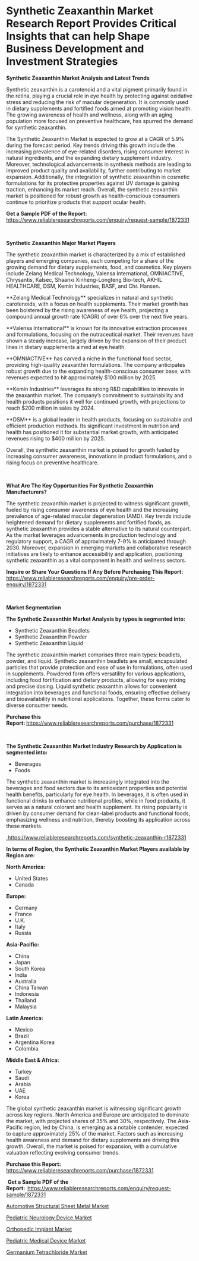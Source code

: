 <p><h1>Synthetic Zeaxanthin Market Research Report Provides Critical Insights that can help Shape Business Development and Investment Strategies</h1></p><p><strong>Synthetic Zeaxanthin Market Analysis and Latest Trends</strong></p>
<p><p>Synthetic zeaxanthin is a carotenoid and a vital pigment primarily found in the retina, playing a crucial role in eye health by protecting against oxidative stress and reducing the risk of macular degeneration. It is commonly used in dietary supplements and fortified foods aimed at promoting vision health. The growing awareness of health and wellness, along with an aging population more focused on preventive healthcare, has spurred the demand for synthetic zeaxanthin.</p><p>The Synthetic Zeaxanthin Market is expected to grow at a CAGR of 5.9% during the forecast period. Key trends driving this growth include the increasing prevalence of eye-related disorders, rising consumer interest in natural ingredients, and the expanding dietary supplement industry. Moreover, technological advancements in synthesis methods are leading to improved product quality and availability, further contributing to market expansion. Additionally, the integration of synthetic zeaxanthin in cosmetic formulations for its protective properties against UV damage is gaining traction, enhancing its market reach. Overall, the synthetic zeaxanthin market is positioned for robust growth as health-conscious consumers continue to prioritize products that support ocular health.</p></p>
<p><strong>Get a Sample PDF of the Report:&nbsp;</strong> <a href="https://www.reliableresearchreports.com/enquiry/request-sample/1872331?utm_campaign=12&utm_medium=2&utm_source=Github&utm_content=ia&utm_term=07112024&utm_id=synthetic-zeaxanthin">https://www.reliableresearchreports.com/enquiry/request-sample/1872331</a></p>
<p>&nbsp;</p>
<p><strong>Synthetic Zeaxanthin Major Market Players</strong></p>
<p><p>The synthetic zeaxanthin market is characterized by a mix of established players and emerging companies, each competing for a share of the growing demand for dietary supplements, food, and cosmetics. Key players include Zelang Medical Technology, Valensa International, OMNIACTIVE, Chrysantis, Kalsec, Shaanxi Xinheng-Longteng Bio-tech, AKHIL HEALTHCARE, DSM, Kemin Industries, BASF, and Chr. Hansen.</p><p>**Zelang Medical Technology** specializes in natural and synthetic carotenoids, with a focus on health supplements. Their market growth has been bolstered by the rising awareness of eye health, projecting a compound annual growth rate (CAGR) of over 6% over the next five years.</p><p>**Valensa International** is known for its innovative extraction processes and formulations, focusing on the nutraceutical market. Their revenues have shown a steady increase, largely driven by the expansion of their product lines in dietary supplements aimed at eye health.</p><p>**OMNIACTIVE** has carved a niche in the functional food sector, providing high-quality zeaxanthin formulations. The company anticipates robust growth due to the expanding health-conscious consumer base, with revenues expected to hit approximately $100 million by 2025.</p><p>**Kemin Industries** leverages its strong R&D capabilities to innovate in the zeaxanthin market. The company’s commitment to sustainability and health products positions it well for continued growth, with projections to reach $200 million in sales by 2024.</p><p>**DSM** is a global leader in health products, focusing on sustainable and efficient production methods. Its significant investment in nutrition and health has positioned it for substantial market growth, with anticipated revenues rising to $400 million by 2025.</p><p>Overall, the synthetic zeaxanthin market is poised for growth fueled by increasing consumer awareness, innovations in product formulations, and a rising focus on preventive healthcare.</p></p>
<p>&nbsp;</p>
<p><strong>What Are The Key Opportunities For Synthetic Zeaxanthin Manufacturers?</strong></p>
<p><p>The synthetic zeaxanthin market is projected to witness significant growth, fueled by rising consumer awareness of eye health and the increasing prevalence of age-related macular degeneration (AMD). Key trends include heightened demand for dietary supplements and fortified foods, as synthetic zeaxanthin provides a stable alternative to its natural counterpart. As the market leverages advancements in production technology and regulatory support, a CAGR of approximately 7-9% is anticipated through 2030. Moreover, expansion in emerging markets and collaborative research initiatives are likely to enhance accessibility and application, positioning synthetic zeaxanthin as a vital component in health and wellness sectors.</p></p>
<p><strong>Inquire or Share Your Questions If Any Before Purchasing This Report:</strong> <a href="https://www.reliableresearchreports.com/enquiry/pre-order-enquiry/1872331?utm_campaign=12&utm_medium=2&utm_source=Github&utm_content=ia&utm_term=07112024&utm_id=synthetic-zeaxanthin">https://www.reliableresearchreports.com/enquiry/pre-order-enquiry/1872331</a></p>
<p>&nbsp;</p>
<p><strong>Market Segmentation</strong></p>
<p><strong>The Synthetic Zeaxanthin Market Analysis by types is segmented into:</strong></p>
<p><ul><li>Synthetic Zeaxanthin Beadlets</li><li>Synthetic Zeaxanthin Powder</li><li>Synthetic Zeaxanthin Liquid</li></ul></p>
<p><p>The synthetic zeaxanthin market comprises three main types: beadlets, powder, and liquid. Synthetic zeaxanthin beadlets are small, encapsulated particles that provide protection and ease of use in formulations, often used in supplements. Powdered form offers versatility for various applications, including food fortification and dietary products, allowing for easy mixing and precise dosing. Liquid synthetic zeaxanthin allows for convenient integration into beverages and functional foods, ensuring effective delivery and bioavailability in nutritional applications. Together, these forms cater to diverse consumer needs.</p></p>
<p><strong>Purchase this Report:&nbsp;</strong><a href="https://www.reliableresearchreports.com/purchase/1872331?utm_campaign=12&utm_medium=2&utm_source=Github&utm_content=ia&utm_term=07112024&utm_id=synthetic-zeaxanthin">https://www.reliableresearchreports.com/purchase/1872331</a></p>
<p>&nbsp;</p>
<p><strong>The Synthetic Zeaxanthin Market Industry Research by Application is segmented into:</strong></p>
<p><ul><li>Beverages</li><li>Foods</li></ul></p>
<p><p>The synthetic zeaxanthin market is increasingly integrated into the beverages and food sectors due to its antioxidant properties and potential health benefits, particularly for eye health. In beverages, it is often used in functional drinks to enhance nutritional profiles, while in food products, it serves as a natural colorant and health supplement. Its rising popularity is driven by consumer demand for clean-label products and functional foods, emphasizing wellness and nutrition, thereby boosting its application across these markets.</p></p>
<p><a href="https://www.reliableresearchreports.com/synthetic-zeaxanthin-r1872331?utm_campaign=12&utm_medium=2&utm_source=Github&utm_content=ia&utm_term=07112024&utm_id=synthetic-zeaxanthin">&nbsp;https://www.reliableresearchreports.com/synthetic-zeaxanthin-r1872331</a></p>
<p><strong>In terms of Region, the Synthetic Zeaxanthin Market Players available by Region are:</strong></p>
<p>
    <p> <strong> North America: </strong>
        <ul>
            <li>United States</li>
            <li>Canada</li>
        </ul>
        </p> 
    <p> <strong> Europe: </strong>
        <ul>
            <li>Germany</li>
            <li>France</li>
            <li>U.K.</li>
            <li>Italy</li>
            <li>Russia</li>
        </ul>
        </p> 
    <p> <strong> Asia-Pacific: </strong>
        <ul>
            <li>China</li>
            <li>Japan</li>
            <li>South Korea</li>
            <li>India</li>
            <li>Australia</li>
            <li>China Taiwan</li>
            <li>Indonesia</li>
            <li>Thailand</li>
            <li>Malaysia</li>
        </ul>
        </p> 
    <p> <strong> Latin America: </strong>
        <ul>
            <li>Mexico</li>
            <li>Brazil</li>
            <li>Argentina Korea</li>
            <li>Colombia</li>
        </ul>
        </p> 
    <p> <strong> Middle East & Africa: </strong>
        <ul>
            <li>Turkey</li>
            <li>Saudi</li>
            <li>Arabia</li>
            <li>UAE</li>
            <li>Korea</li>
        </ul>
    </p>
    </p>
<p><p>The global synthetic zeaxanthin market is witnessing significant growth across key regions. North America and Europe are anticipated to dominate the market, with projected shares of 35% and 30%, respectively. The Asia-Pacific region, led by China, is emerging as a notable contender, expected to capture approximately 25% of the market. Factors such as increasing health awareness and demand for dietary supplements are driving this growth. Overall, the market is poised for expansion, with a cumulative valuation reflecting evolving consumer trends.</p></p>
<p><strong>Purchase this Report: </strong><a href="https://www.reliableresearchreports.com/purchase/1872331?utm_campaign=12&utm_medium=2&utm_source=Github&utm_content=ia&utm_term=07112024&utm_id=synthetic-zeaxanthin">https://www.reliableresearchreports.com/purchase/1872331</a></p>
<p>&nbsp;<strong>Get a Sample PDF of the Report:&nbsp;&nbsp;</strong><a href="https://www.reliableresearchreports.com/enquiry/request-sample/1872331?utm_campaign=12&utm_medium=2&utm_source=Github&utm_content=ia&utm_term=07112024&utm_id=synthetic-zeaxanthin">https://www.reliableresearchreports.com/enquiry/request-sample/1872331</a></p>
<p><strong></strong></p>
<p><p><a href="https://github.com/GenaGaines34/Market-Research-Report-List-1/blob/main/automotive-structural-sheet-metal-market.md?utm_campaign=12&utm_medium=2&utm_source=Github&utm_content=ia&utm_term=07112024&utm_id=synthetic-zeaxanthin">Automotive Structural Sheet Metal Market</a></p><p><a href="https://issuu.com/reportprime-2/docs/pediatric-neurology-device-market-s_0a973cc696ff72?utm_campaign=12&utm_medium=2&utm_source=Github&utm_content=ia&utm_term=07112024&utm_id=synthetic-zeaxanthin">Pediatric Neurology Device Market</a></p><p><a href="https://issuu.com/reportprime-2/docs/orthopedic-implant-market-size-2030_ec4b6f76a1c059?utm_campaign=12&utm_medium=2&utm_source=Github&utm_content=ia&utm_term=07112024&utm_id=synthetic-zeaxanthin">Orthopedic Implant Market</a></p><p><a href="https://issuu.com/reportprime-2/docs/pediatric-medical-device-market-siz_8ad926d38013db?utm_campaign=12&utm_medium=2&utm_source=Github&utm_content=ia&utm_term=07112024&utm_id=synthetic-zeaxanthin">Pediatric Medical Device Market</a></p><p><a href="https://github.com/shauntarfpso/Market-Research-Report-List-1/blob/main/germanium-tetrachloride-market.md?utm_campaign=12&utm_medium=2&utm_source=Github&utm_content=ia&utm_term=07112024&utm_id=synthetic-zeaxanthin">Germanium Tetrachloride Market</a></p></p>